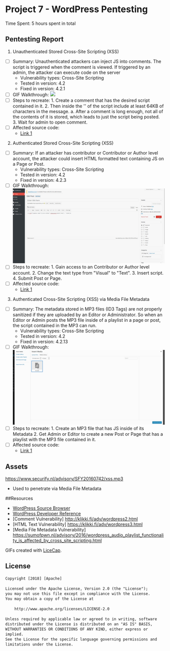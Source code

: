# Project 7 - WordPress Pentesting

Time Spent: 5 hours spent in total 

## Pentesting Report

1. Unauthenticated Stored Cross-Site Scripting (XSS)
  - [ ] Summary: Unauthenticated attackers can inject JS into comments. The script is triggered when the comment is viewed. If triggered by an admin, the attacker can execute code on the server 
    - Vulnerability types: Cross-Site Scripting 
    - Tested in version: 4.2
    - Fixed in version: 4.2.1
  - [ ] GIF Walkthrough: ![](https://github.com/jrs3ww/Week-7-Assignment-/blob/master/test1_comment.gif)
  - [ ] Steps to recreate: 
		1. Create a comment that has the desired script contained in it. 
		2. Then inside the '' of the script include at least 64KB of characters in the message.
			a. After a comment is long enough, not all of the contents of it is stored, which leads to just the script being posted. 
		3. Wait for admin to open comment. 
  - [ ] Affected source code:
    - [Link 1](https://core.trac.wordpress.org/browser/tags/4.2/src/wp-includes/comment.php)
2. Authenticated Stored Cross-Site Scripting (XSS)
  - [ ] Summary: If an attacker has contributor or Contributor or Author level account, the attacker could insert HTML formatted text containing JS on a Page or Post.
    - Vulnerability types: Cross-Site Scripting 
    - Tested in version: 4.2
    - Fixed in version: 4.2.3
  - [ ] GIF Walkthrough: ![](https://github.com/jrs3ww/Week-7-Assignment-/blob/master/test2_html.gif)
  - [ ] Steps to recreate: 
		1. Gain access to an Contributor or Author level account.
		2. Change the text type from "Visual" to "Text".
		3. Insert script.
		4. Submit Post or Page. 
  - [ ] Affected source code:
    - [Link 1](https://core.trac.wordpress.org/browser/tags/4.2/src/wp-includes/class-wp-editor.php)
3. Authenticated Cross-Site Scripting (XSS) via Media File Metadata
  - [ ] Summary: The metadata stored in MP3 files (ID3 Tags) are not properly sanitized if they are uploaded by an Editor or Administrator. So when an Editor or Admin posts the MP3 file inside of a playlist in a page or post, the script contained in the MP3 can run. 
    - Vulnerability types: Cross-Site Scripting 
    - Tested in version: 4.2
    - Fixed in version: 4.2.13
  - [ ] GIF Walkthrough: ![](https://github.com/jrs3ww/Week-7-Assignment-/blob/master/test3_mp3.gif)
  - [ ] Steps to recreate: 
		1. Create an MP3 file that has JS inside of its Metadata
		2. Get Admin or Editor to create a new Post or Page that has a playlist with the MP3 file contained in it. 
  - [ ] Affected source code:
    - [Link 1](https://core.trac.wordpress.org/browser/tags/4.2/src/wp-includes/pluggable.php)
	
## Assets 
https://www.securify.nl/advisory/SFY20160742/xss.mp3
 - Used to penetrate via Media File Metadata 

##Resources 

- [WordPress Source Browser](https://core.trac.wordpress.org/browser/)
- [WordPress Developer Reference](https://developer.wordpress.org/reference/)
- [Comment Vulnerability] http://klikki.fi/adv/wordpress2.html
- [HTML Text Vulnerability] https://klikki.fi/adv/wordpress3.html
- [Media File Metadata Vulnerability] https://sumofpwn.nl/advisory/2016/wordpress_audio_playlist_functionality_is_affected_by_cross_site_scripting.html


GIFs created with [LiceCap](http://www.cockos.com/licecap/).

## License

    Copyright [2018] [Apache]

    Licensed under the Apache License, Version 2.0 (the "License");
    you may not use this file except in compliance with the License.
    You may obtain a copy of the License at

        http://www.apache.org/licenses/LICENSE-2.0

    Unless required by applicable law or agreed to in writing, software
    distributed under the License is distributed on an "AS IS" BASIS,
    WITHOUT WARRANTIES OR CONDITIONS OF ANY KIND, either express or implied.
    See the License for the specific language governing permissions and
    limitations under the License.

